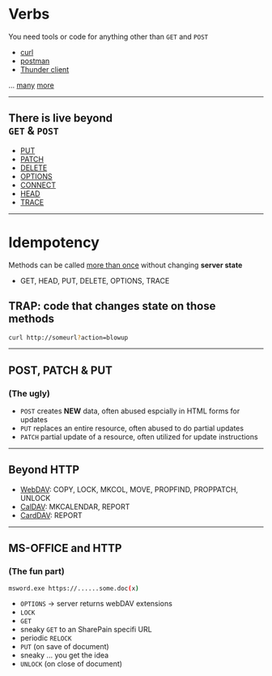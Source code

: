 # Verbs

You need tools or code for anything other than `GET` and `POST`

- [curl](https://curl.se)
- [postman](https://www.postman.com)
- [Thunder client](https://www.thunderclient.com)

... [many](https://geekflare.com/http-client-tools/) [more](https://alternativeto.net/software/postman/)

---

## There is live beyond<br /> `GET` & `POST`

- [PUT](https://developer.mozilla.org/en-US/docs/Web/HTTP/Methods/PUT)
- [PATCH](https://developer.mozilla.org/en-US/docs/Web/HTTP/Methods/PATCH)
- [DELETE](https://developer.mozilla.org/en-US/docs/Web/HTTP/Methods/DELETE)
- [OPTIONS](https://developer.mozilla.org/en-US/docs/Web/HTTP/Methods/OPTIONS)
- [CONNECT](https://developer.mozilla.org/en-US/docs/Web/HTTP/Methods/CONNECT)
- [HEAD](https://developer.mozilla.org/en-US/docs/Web/HTTP/Methods/HEAD)
- [TRACE](https://developer.mozilla.org/en-US/docs/Web/HTTP/Methods/TRACE)

---

# Idempotency

Methods can be called [more than once](https://developer.mozilla.org/en-US/docs/Glossary/Idempotent) without changing **server state**

- GET, HEAD, PUT, DELETE, OPTIONS, TRACE

## TRAP: code that changes state on those methods

```bash
curl http://someurl?action=blowup
```

---

## POST, PATCH & PUT

### (The ugly)

- `POST` creates **NEW** data, often abused espcially in HTML forms for updates
- `PUT` replaces an entire resource, often abused to do partial updates
- `PATCH` partial update of a resource, often utilized for update instructions

---

## Beyond HTTP

- [WebDAV](https://en.wikipedia.org/wiki/WebDAV): COPY, LOCK, MKCOL, MOVE, PROPFIND, PROPPATCH, UNLOCK
- [CalDAV](https://en.wikipedia.org/wiki/CalDAV): MKCALENDAR, REPORT
- [CardDAV](https://en.wikipedia.org/wiki/CardDAV): REPORT

---

## MS-OFFICE and HTTP

### (The fun part)

```bash
msword.exe https://......some.doc(x)
```

- `OPTIONS` -> server returns webDAV extensions
- `LOCK`
- `GET`
- sneaky `GET` to an SharePain specifi URL
- periodic `RELOCK`
- `PUT` (on save of document)
- sneaky ... you get the idea
- `UNLOCK` (on close of document)

